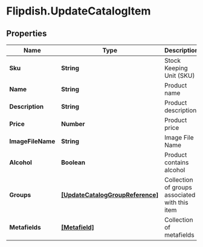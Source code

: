 # Flipdish.UpdateCatalogItem

## Properties

Name | Type | Description | Notes
------------ | ------------- | ------------- | -------------
**Sku** | **String** | Stock Keeping Unit (SKU) | [optional] 
**Name** | **String** | Product name | [optional] 
**Description** | **String** | Product description | [optional] 
**Price** | **Number** | Product price | [optional] 
**ImageFileName** | **String** | Image File Name | [optional] 
**Alcohol** | **Boolean** | Product contains alcohol | [optional] 
**Groups** | [**[UpdateCatalogGroupReference]**](UpdateCatalogGroupReference.md) | Collection of groups associated with this item | [optional] 
**Metafields** | [**[Metafield]**](Metafield.md) | Collection of metafields | [optional] 


